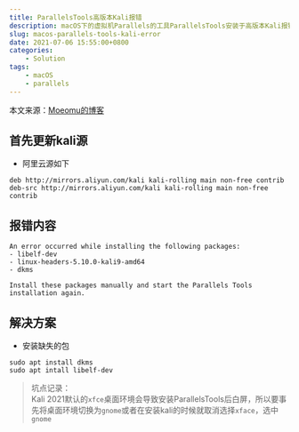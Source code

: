 ```yaml
---
title: ParallelsTools高版本Kali报错
description: macOS下的虚拟机Parallels的工具ParallelsTools安装于高版本Kali报错的解决办法
slug: macos-parallels-tools-kali-error
date: 2021-07-06 15:55:00+0800
categories:
    - Solution
tags:
    - macOS
    - parallels
---
```


本文来源：[Moeomu的博客](/p/macos-parallels-tools-kali-error/)

## 首先更新kali源

- 阿里云源如下

```sourcelist
deb http://mirrors.aliyun.com/kali kali-rolling main non-free contrib
deb-src http://mirrors.aliyun.com/kali kali-rolling main non-free contrib
```

## 报错内容

```shell
An error occurred while installing the following packages:
- libelf-dev
- linux-headers-5.10.0-kali9-amd64
- dkms

Install these packages manually and start the Parallels Tools installation again.
```

## 解决方案

- 安装缺失的包

```shell
sudo apt install dkms
sudo apt intall libelf-dev
```

> 坑点记录：  
> Kali 2021默认的`xfce`桌面环境会导致安装ParallelsTools后白屏，所以要事先将桌面环境切换为`gnome`或者在安装kali的时候就取消选择`xface`，选中`gnome`
